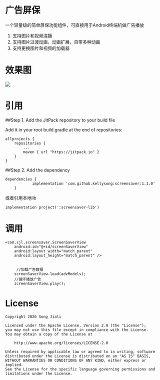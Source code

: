 # 广告屏保

一个轻量级的简单屏保功能组件，可直接用于Android终端机做广告播放

1. 支持图片和视频混播
2. 支持图片过渡动画，动画扩展，自带多种动画
3. 支持更换图片和视频的加载器

# 效果图

![](screenshot/img_1.gif)

# 引用

##Step 1. Add the JitPack repository to your build file

Add it in your root build.gradle at the end of repositories:

    allprojects {
        repositories {
            ...
            maven { url "https://jitpack.io" }
        }
    }

##Step 2. Add the dependency

	dependencies {
		        implementation 'com.github.kellysong:screensaver:1.1.0'
		}

或者引用本地lib
	
    implementation project(':screensaver-lib')

# 调用

	<com.sjl.screensaver.ScreenSaverView
        android:id="@+id/screenSaverView"
        android:layout_width="match_parent"
        android:layout_height="match_parent" />


 		 //加载广告数据
        screenSaverView.load(advModels);
        //循环播放广告
        screenSaverView.play();

# License

    Copyright 2020 Song Jiali
    
    Licensed under the Apache License, Version 2.0 (the "License");
    you may not use this file except in compliance with the License.
    You may obtain a copy of the License at
    
        http://www.apache.org/licenses/LICENSE-2.0
    
    Unless required by applicable law or agreed to in writing, software
    distributed under the License is distributed on an "AS IS" BASIS,
    WITHOUT WARRANTIES OR CONDITIONS OF ANY KIND, either express or implied.
    See the License for the specific language governing permissions and
    limitations under the License.